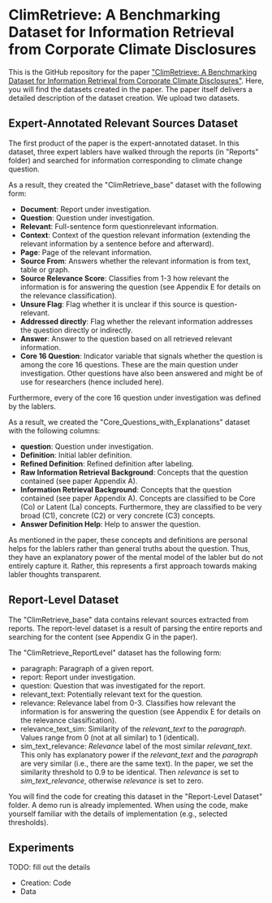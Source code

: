 # ClimRetrieve: A Benchmarking Dataset for Information Retrieval from Corporate Climate Disclosures

This is the GitHub repository for the paper ["ClimRetrieve: A Benchmarking Dataset for Information Retrieval from Corporate Climate Disclosures"](https://arxiv.org/abs/2406.09818). Here, you will find the datasets created in the paper. The paper itself delivers a detailed description of the dataset creation. We upload two datasets.

## Expert-Annotated Relevant Sources Dataset

The first product of the paper is the expert-annotated dataset. In this dataset, three expert lablers have walked through the reports (in "Reports" folder) and searched for information corresponding to climate change question.

As a result, they created the "ClimRetrieve_base" dataset with the following form:

- **Document**: Report under investigation. 
- **Question**: Question under investigation. 
- **Relevant**: Full-sentence form questionrelevant information. 
- **Context**: Context of the question relevant information (extending the relevant information
by a sentence before and afterward). 
- **Page**: Page of the relevant information. 
- **Source From**: Answers whether the relevant
information is from text, table or graph. 
- **Source Relevance Score**: Classifies from 1-3
how relevant the information is for answering
the question (see Appendix E for details on
the relevance classification). 
- **Unsure Flag**: Flag whether it is unclear if this
source is question-relevant. 
- **Addressed directly**: Flag whether the relevant information addresses the question directly or indirectly. 
- **Answer**: Answer to the question based on all
retrieved relevant information.
- **Core 16 Question**: Indicator variable that signals whether the question is among the core 16 questions. These are the main question under investigation. Other questions have also been answered and might be of use for researchers (hence included here).


Furthermore, every of the core 16 question under investigation was defined by the lablers.

As a result, we created the "Core_Questions_with_Explanations" dataset with the following columns:

- **question**: Question under investigation.
- **Definition**: Initial labler definition.
- **Refined Definition**: Refined definition after labeling.
- **Raw Information Retrieval Background**: Concepts that the question contained (see paper Appendix A).
- **Information Retrieval Background**: Concepts that the question contained (see paper Appendix A). Concepts are classified to be Core (Co) or Latent (La) concepts. Furthermore, they are classified to be very broad (C1), concrete (C2) or very concrete (C3) concepts.
- **Answer Definition Help**: Help to answer the question.

As mentioned in the paper, these concepts and definitions are personal helps for the lablers rather than general truths about the question. Thus, they have an explanatory power of the mental model of the labler but do not entirely capture it. Rather, this represents a first approach towards making labler thoughts transparent.

## Report-Level Dataset

The "ClimRetrieve_base" data contains relevant sources extracted from reports. The report-level dataset is a result of parsing the entire reports and searching for the content (see Appendix G in the paper).

The "ClimRetrieve_ReportLevel" dataset has the following form:

- paragraph: Paragraph of a given report.
- report: Report under investigation.
- question: Question that was investigated for the report.
- relevant_text: Potentially relevant text for the question.
- relevance: Relevance label from 0-3. Classifies how relevant the information is for answering the question (see Appendix E for details on the relevance classification).
- relevance_text_sim: Similarity of the _relevant_text_ to the _paragraph_. Values range from 0 (not at all similar) to 1 (identical).
- sim_text_relevance: _Relevance_ label of the most similar _relevant_text_. This only has explanatory power if the _relevant_text_ and the _paragraph_ are very similar (i.e., there are the same text). In the paper, we set the similarity threshold to 0.9 to be identical. Then _relevance_ is set to _sim_text_relevance_, otherwise _relevance_ is set to zero.

You will find the code for creating this dataset in the "Report-Level Dataset" folder. A demo run is already implemented. When using the code, make yourself familiar with the details of implementation (e.g., selected thresholds).

## Experiments

TODO: fill out the details
- Creation: Code
- Data

